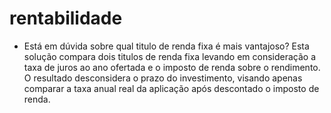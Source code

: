 # rentabilidade

- Está em dúvida sobre qual titulo de renda fixa é mais vantajoso?
Esta solução compara dois titulos de renda fixa levando em consideração a taxa de juros ao ano ofertada e o imposto de renda sobre o rendimento.
O resultado desconsidera o prazo do investimento, visando apenas comparar a taxa anual real da aplicação após descontado o imposto de renda.

